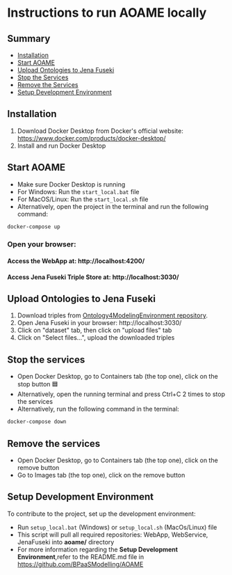 # Instructions to run AOAME locally

## Summary
- [Installation](#installation)
- [Start AOAME](#start-aoame)
- [Upload Ontologies to Jena Fuseki](#upload-ontologies-to-jena-fuseki)
- [Stop the Services](#stop-the-services)
- [Remove the Services](#remove-the-services)
- [Setup Development Environment](#setup-development-environment)

## Installation
1. Download Docker Desktop from Docker's official website: https://www.docker.com/products/docker-desktop/
2. Install and run Docker Desktop

## Start AOAME
- Make sure Docker Desktop is running
- For Windows: Run the `start_local.bat` file
- For MacOS/Linux: Run the `start_local.sh` file
- Alternatively, open the project in the terminal and run the following command:
```bash 
docker-compose up
```
### Open your browser:
#### Access the WebApp at: http://localhost:4200/
#### Access Jena Fuseki Triple Store at: http://localhost:3030/ 

## Upload Ontologies to Jena Fuseki
1. Download triples from [Ontology4ModelingEnvironment repository](https://github.com/BPaaSModelling/Ontology4ModelingEnvironment).
2. Open Jena Fuseki in your browser: http://localhost:3030/
3. Click on "dataset" tab, then click on "upload files" tab
4. Click on "Select files...", upload the downloaded triples


## Stop the services
- Open Docker Desktop, go to Containers tab (the top one), click on the stop button 🟦
- Alternatively, open the running terminal and press Ctrl+C 2 times to stop the services
- Alternatively, run the following command in the terminal:
```bash
docker-compose down
```
## Remove the services
- Open Docker Desktop, go to Containers tab (the top one), click on the remove button
- Go to Images tab (the top one), click on the remove button

## Setup Development Environment
To contribute to the project, set up the development environment:
- Run `setup_local.bat` (Windows) or `setup_local.sh` (MacOs/Linux) file
- This script will pull all required repositories: WebApp, WebService, JenaFuseki into **aoame/** directory
- For more information regarding the **Setup Development Environment**,refer to the README.md file in https://github.com/BPaaSModelling/AOAME
